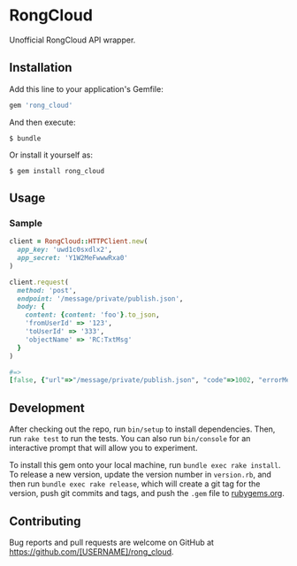 # RongCloud

Unofficial RongCloud API wrapper.

## Installation

Add this line to your application's Gemfile:

```ruby
gem 'rong_cloud'
```

And then execute:

    $ bundle

Or install it yourself as:

    $ gem install rong_cloud

## Usage

### Sample

```ruby
client = RongCloud::HTTPClient.new(
  app_key: 'uwd1c0sxdlx2',
  app_secret: 'Y1W2MeFwwwRxa0'
)

client.request(
  method: 'post',
  endpoint: '/message/private/publish.json',
  body: {
    content: {content: 'foo'}.to_json,
    'fromUserId' => '123',
    'toUserId' => '333',
    'objectName' => 'RC:TxtMsg'
  }
)

#=>
[false, {"url"=>"/message/private/publish.json", "code"=>1002, "errorMessage"=>"Invalidate App-Key."}]
```

## Development

After checking out the repo, run `bin/setup` to install dependencies. Then, run `rake test` to run the tests. You can also run `bin/console` for an interactive prompt that will allow you to experiment.

To install this gem onto your local machine, run `bundle exec rake install`. To release a new version, update the version number in `version.rb`, and then run `bundle exec rake release`, which will create a git tag for the version, push git commits and tags, and push the `.gem` file to [rubygems.org](https://rubygems.org).

## Contributing

Bug reports and pull requests are welcome on GitHub at https://github.com/[USERNAME]/rong_cloud.

